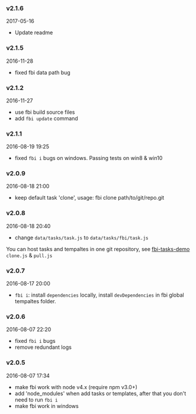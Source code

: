 ### v2.1.6
2017-05-16
- Update readme

### v2.1.5
2016-11-28
- fixed fbi data path bug

### v2.1.2
2016-11-27
- use fbi build source files
- add `fbi update` command

### v2.1.1
2016-08-19 19:25
- fixed `fbi i` bugs on windows. Passing tests on win8 & win10

### v2.0.9
2016-08-18 21:00
- keep default task 'clone', usage: fbi clone path/to/git/repo.git

### v2.0.8
2016-08-18 20:40
- change `data/tasks/task.js` to `data/tasks/fbi/task.js`

You can host tasks and tempaltes in one git repository, see [fbi-tasks-demo](https://github.com/neikvon/fbi-tasks-demo) `clone.js` & `pull.js`

### v2.0.7
2016-08-17 20:00
- `fbi i`: install `dependencies` locally, install `devDependencies` in fbi global tempaltes folder.

### v2.0.6
2016-08-07 22:20
- fixed `fbi i` bugs
- remove redundant logs

### v2.0.5
2016-08-07 17:34
- make fbi work with node v4.x (require npm v3.0+)
- add 'node_modules' when add tasks or templates, after that you don't need to run `fbi i`
- make fbi work in windows
